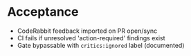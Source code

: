 # Acceptance
- CodeRabbit feedback imported on PR open/sync
- CI fails if unresolved 'action-required' findings exist
- Gate bypassable with `critics:ignored` label (documented)
